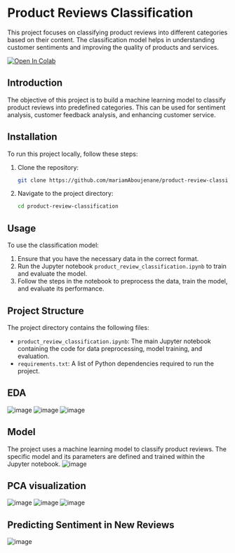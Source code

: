# Product Reviews Classification

This project focuses on classifying product reviews into different categories based on their content. The classification model helps in understanding customer sentiments and improving the quality of products and services.

<a href="https://colab.research.google.com/github/mariamAboujenane/product-review-classification/blob/main/product_review_classification.ipynb" target="_parent"><img src="https://colab.research.google.com/assets/colab-badge.svg" alt="Open In Colab"/></a>


## Introduction

The objective of this project is to build a machine learning model to classify product reviews into predefined categories. This can be used for sentiment analysis, customer feedback analysis, and enhancing customer service.

## Installation

To run this project locally, follow these steps:

1. Clone the repository:
    ```bash
    git clone https://github.com/mariamAboujenane/product-review-classification.git
    ```

2. Navigate to the project directory:
    ```bash
    cd product-review-classification
    ```


## Usage

To use the classification model:

1. Ensure that you have the necessary data in the correct format.
2. Run the Jupyter notebook `product_review_classification.ipynb` to train and evaluate the model.
3. Follow the steps in the notebook to preprocess the data, train the model, and evaluate its performance.

## Project Structure

The project directory contains the following files:

- `product_review_classification.ipynb`: The main Jupyter notebook containing the code for data preprocessing, model training, and evaluation.
- `requirements.txt`: A list of Python dependencies required to run the project.

## EDA
![image](https://github.com/mariamAboujenane/product-review-classification/assets/106840796/d6863b56-6ea8-4f88-8aa4-695d74ae6142)
![image](https://github.com/mariamAboujenane/product-review-classification/assets/106840796/04854f0f-692d-4dd5-86f9-f7d0ebd4c697)
![image](https://github.com/mariamAboujenane/product-review-classification/assets/106840796/67d0f61f-7a1d-40ef-93bb-5949093b9465)

## Model
The project uses a machine learning model to classify product reviews. The specific model and its parameters are defined and trained within the Jupyter notebook.
![image](https://github.com/mariamAboujenane/product-review-classification/assets/106840796/c5602ec7-277e-4ff2-98c4-fe3e68c2f3ec)

## PCA visualization
![image](https://github.com/mariamAboujenane/product-review-classification/assets/106840796/f0ad7213-3d2d-4d38-87d8-a41c6bdaacbd)
![image](https://github.com/mariamAboujenane/product-review-classification/assets/106840796/208caf77-082c-4aba-8547-7945db5bf8f6)
![image](https://github.com/mariamAboujenane/product-review-classification/assets/106840796/8a3cb103-ab0b-402a-abed-2d8f7ab869f8)

## Predicting Sentiment in New Reviews
![image](https://github.com/mariamAboujenane/product-review-classification/assets/106840796/9dd638c6-efda-4947-be4f-2319cfab4f39)
